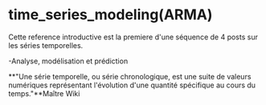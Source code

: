# time_series_modeling(ARMA)
Cette reference introductive est la premiere d'une séquence de 4 posts sur les séries temporelles.

-Analyse, modélisation et prédiction

**"Une série temporelle, ou série chronologique, est une suite de valeurs numériques représentant l'évolution d'une quantité spécifique au cours du temps."**Maître Wiki
